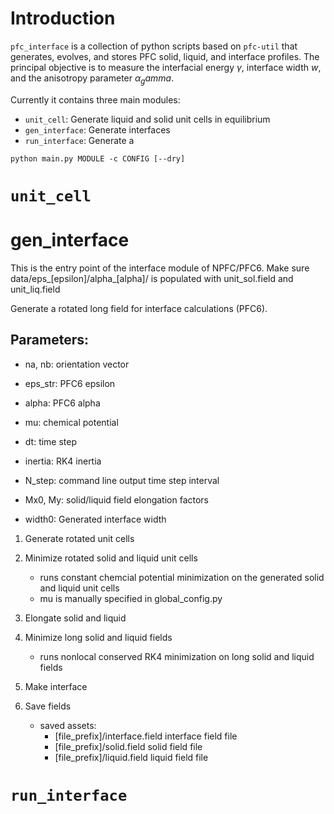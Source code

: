 
# Introduction

`pfc_interface` is a collection of python scripts based on `pfc-util` that
generates, evolves, and stores PFC solid, liquid, and interface profiles.
The principal objective is to measure the interfacial energy $\gamma$, interface width $w$, and 
the anisotropy parameter $\alpha_gamma$.

Currently it contains three main modules:

- `unit_cell`: Generate liquid and solid unit cells in equilibrium
- `gen_interface`: Generate interfaces
- `run_interface`: Generate a


```
python main.py MODULE -c CONFIG [--dry]
```


# `unit_cell`


# gen_interface
This is the entry point of the interface module of NPFC/PFC6.
Make sure data/eps_[epsilon]/alpha_[alpha]/ is populated with unit_sol.field and unit_liq.field

Generate a rotated long field for interface calculations (PFC6).

## Parameters:

- na, nb: orientation vector
- eps_str: PFC6 epsilon
- alpha: PFC6 alpha
- mu: chemical potential

- dt: time step
- inertia: RK4 inertia
- N_step: command line output time step interval

- Mx0, My: solid/liquid field elongation factors

- width0: Generated interface width



1. Generate rotated unit cells

2. Minimize rotated solid and liquid unit cells
    - runs constant chemcial potential minimization on the generated solid and liquid unit cells
    - mu is manually specified in global_config.py

3. Elongate solid and liquid

4. Minimize long solid and liquid fields
    - runs nonlocal conserved RK4 minimization on long solid and liquid fields

5. Make interface

6. Save fields
    - saved assets:
        - [file_prefix]/interface.field     interface field file
        - [file_prefix]/solid.field         solid field file
        - [file_prefix]/liquid.field        liquid field file


# `run_interface`



